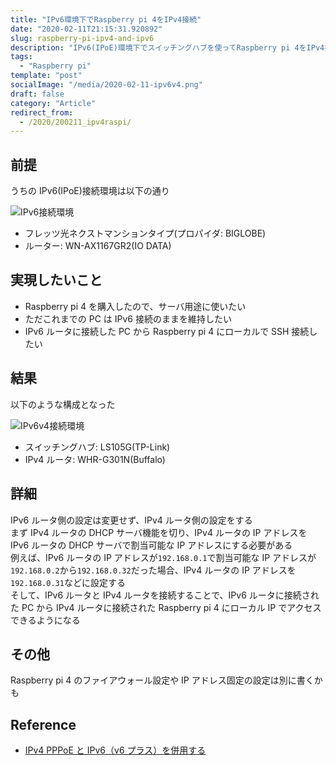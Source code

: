 ```yaml
---
title: "IPv6環境下でRaspberry pi 4をIPv4接続"
date: "2020-02-11T21:15:31.920892"
slug: raspberry-pi-ipv4-and-ipv6
description: "IPv6(IPoE)環境下でスイッチングハブを使ってRaspberry pi 4をIPv4接続し、外部からIPアドレスで接続できるようにする"
tags:
  - "Raspberry pi"
template: "post"
socialImage: "/media/2020-02-11-ipv6v4.png"
draft: false
category: "Article"
redirect_from:
  - /2020/200211_ipv4raspi/
---
```


## 前提

うちの IPv6(IPoE)接続環境は以下の通り

![IPv6接続環境](/media/2020-02-11-ipv6.png)

- フレッツ光ネクストマンションタイプ(プロパイダ: BIGLOBE)
- ルーター: WN-AX1167GR2(IO DATA)

## 実現したいこと

- Raspberry pi 4 を購入したので、サーバ用途に使いたい
- ただこれまでの PC は IPv6 接続のままを維持したい
- IPv6 ルータに接続した PC から Raspberry pi 4 にローカルで SSH 接続したい

## 結果

以下のような構成となった

![IPv6v4接続環境](/media/2020-02-11-ipv6v4.png)

- スイッチングハブ: LS105G(TP-Link)
- IPv4 ルータ: WHR-G301N(Buffalo)

## 詳細

IPv6 ルータ側の設定は変更せず、IPv4 ルータ側の設定をする  
まず IPv4 ルータの DHCP サーバ機能を切り、IPv4 ルータの IP アドレスを IPv6 ルータの DHCP サーバで割当可能な IP アドレスにする必要がある  
例えば、IPv6 ルータの IP アドレスが`192.168.0.1`で割当可能な IP アドレスが`192.168.0.2`から`192.168.0.32`だった場合、IPv4 ルータの IP アドレスを`192.168.0.31`などに設定する  
そして、IPv6 ルータと IPv4 ルータを接続することで、IPv6 ルータに接続された PC から IPv4 ルータに接続された Raspberry pi 4 にローカル IP でアクセスできるようになる

## その他

Raspberry pi 4 のファイアウォール設定や IP アドレス固定の設定は別に書くかも

## Reference

- [IPv4 PPPoE と IPv6（v6 プラス）を併用する](https://oyamadenshi.com/ipv6-ipv4/)
